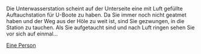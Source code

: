 Die Unterwasserstation scheint auf der Unterseite eine mit Luft gefüllte Auftauchstation für U-Boote zu haben.
Da Sie immer noch nicht geatmet haben und der Weg aus der Höle zu weit ist, sind Sie gezwungen, in die Station
zu tauchen. Als Sie aufgetaucht sind und nach Luft ringen sehen Sie vor sich auf einmal...

[Eine Person](./Person/Person.md)
